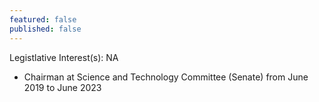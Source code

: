 ```yaml
---
featured: false
published: false
---
```

Legistlative Interest(s): NA

* Chairman at Science and Technology Committee (Senate) from June 2019 to June 2023